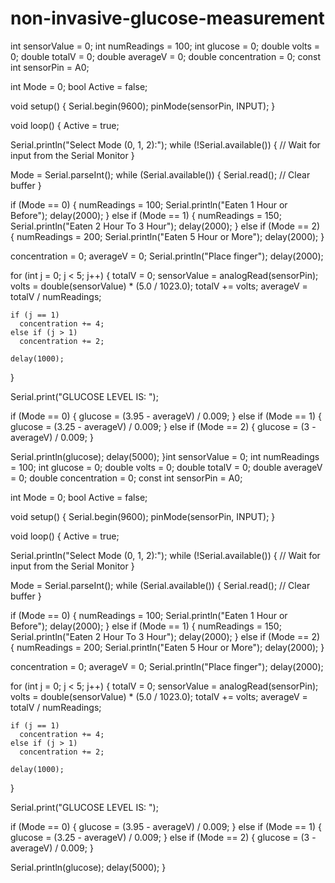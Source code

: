 # non-invasive-glucose-measurement
int sensorValue = 0;
int numReadings = 100;
int glucose = 0;
double volts = 0;
double totalV = 0;
double averageV = 0;
double concentration = 0;
const int sensorPin = A0;

int Mode = 0;
bool Active = false;

void setup() {
  Serial.begin(9600);
  pinMode(sensorPin, INPUT);
}

void loop() {
  Active = true;

  Serial.println("Select Mode (0, 1, 2):");
  while (!Serial.available()) {
    // Wait for input from the Serial Monitor
  }

  Mode = Serial.parseInt();
  while (Serial.available()) {
    Serial.read(); // Clear buffer
  }

  if (Mode == 0) {
    numReadings = 100;
    Serial.println("Eaten 1 Hour or Before");
    delay(2000);
  } else if (Mode == 1) {
    numReadings = 150;
    Serial.println("Eaten 2 Hour To 3 Hour");
    delay(2000);
  } else if (Mode == 2) {
    numReadings = 200;
    Serial.println("Eaten 5 Hour or More");
    delay(2000);
  }

  concentration = 0;
  averageV = 0;
  Serial.println("Place finger");
  delay(2000);

  for (int j = 0; j < 5; j++) {
    totalV = 0;
    sensorValue = analogRead(sensorPin);
    volts = double(sensorValue) * (5.0 / 1023.0);
    totalV += volts;
    averageV = totalV / numReadings;

    if (j == 1)
      concentration += 4;
    else if (j > 1)
      concentration += 2;

    delay(1000);
  }

  Serial.print("GLUCOSE LEVEL IS: ");

  if (Mode == 0) {
    glucose = (3.95 - averageV) / 0.009;
  } else if (Mode == 1) {
    glucose = (3.25 - averageV) / 0.009;
  } else if (Mode == 2) {
    glucose = (3 - averageV) / 0.009;
  }

  Serial.println(glucose);
  delay(5000);
}int sensorValue = 0;
int numReadings = 100;
int glucose = 0;
double volts = 0;
double totalV = 0;
double averageV = 0;
double concentration = 0;
const int sensorPin = A0;

int Mode = 0;
bool Active = false;

void setup() {
  Serial.begin(9600);
  pinMode(sensorPin, INPUT);
}

void loop() {
  Active = true;

  Serial.println("Select Mode (0, 1, 2):");
  while (!Serial.available()) {
    // Wait for input from the Serial Monitor
  }

  Mode = Serial.parseInt();
  while (Serial.available()) {
    Serial.read(); // Clear buffer
  }

  if (Mode == 0) {
    numReadings = 100;
    Serial.println("Eaten 1 Hour or Before");
    delay(2000);
  } else if (Mode == 1) {
    numReadings = 150;
    Serial.println("Eaten 2 Hour To 3 Hour");
    delay(2000);
  } else if (Mode == 2) {
    numReadings = 200;
    Serial.println("Eaten 5 Hour or More");
    delay(2000);
  }

  concentration = 0;
  averageV = 0;
  Serial.println("Place finger");
  delay(2000);

  for (int j = 0; j < 5; j++) {
    totalV = 0;
    sensorValue = analogRead(sensorPin);
    volts = double(sensorValue) * (5.0 / 1023.0);
    totalV += volts;
    averageV = totalV / numReadings;

    if (j == 1)
      concentration += 4;
    else if (j > 1)
      concentration += 2;

    delay(1000);
  }

  Serial.print("GLUCOSE LEVEL IS: ");

  if (Mode == 0) {
    glucose = (3.95 - averageV) / 0.009;
  } else if (Mode == 1) {
    glucose = (3.25 - averageV) / 0.009;
  } else if (Mode == 2) {
    glucose = (3 - averageV) / 0.009;
  }

  Serial.println(glucose);
  delay(5000);
}
